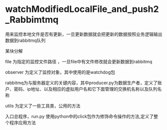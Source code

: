 # watchModifiedLocalFile_and_push2_Rabbimtmq
用来监控本地文件是否有更新，一旦更新数据就会把更新的数据按照业务逻辑输出数据到rabbitmq队列

某块分解

file 为指定的监控文件路径 ，一旦file中有文件修改就会更新数据到rabbitmq

observer 为定义了监控对象，其中使用的是watchdog包

rabbitmq为与服务器定义的关键内容，其中producer.py为数据生产者，定义了账户、密码、ip地址、以及相应的虚拟用户名和它下面管理的交换机名称以及队列名称

utils 为定义了一些工具类，公用的方法







入口总程序，run.py 使用python中的click包作为修饰命令操作的方法,定义了整个程序应用方法

